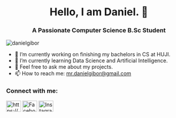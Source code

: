 <h1 align="center">Hello, I am Daniel. 👋</h1>

<h3 align="center">A Passionate Computer Science B.Sc Student</h3>

<p align="left"> <img src="https://komarev.com/ghpvc/?username=danielgibor&label=Profile%20views&color=03b800&style=flat" alt="danielgibor" /> </p>

- 🔭 I’m currently working on finishing my bachelors in CS at HUJI.
- 🌱 I’m currently learning Data Science and Artificial Intelligence.
- 💬 Feel free to ask me about my projects.
- 📫 How to reach me: mr.danielgibor@gmail.com

<h3 align="left">Connect with me:</h3>
<p align="left">
<a href="https://www.linkedin.com/in/danielgibor" target="blank"><img align="center" src="https://raw.githubusercontent.com/rahuldkjain/github-profile-readme-generator/master/src/images/icons/Social/linked-in-alt.svg" alt="https://www.linkedin.com/in/danielgibor" height="30" width="40" /></a>
<a href="https://www.facebook.com/profile.php?id=100005939507093" target="blank"><img align="center" src="https://raw.githubusercontent.com/rahuldkjain/github-profile-readme-generator/master/src/images/icons/Social/facebook.svg" alt="Facebook" height="30" width="40" /></a>
<a href="https://www.instagram.com/da_gibor/" target="blank"><img align="center" src="https://raw.githubusercontent.com/rahuldkjain/github-profile-readme-generator/master/src/images/icons/Social/instagram.svg" alt="Instagram" height="30" width="40" /></a>  
</p>





